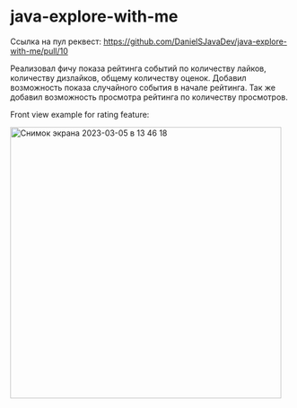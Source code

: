 # java-explore-with-me
Ссылка на пул реквест: https://github.com/DanielSJavaDev/java-explore-with-me/pull/10

Реализовал фичу показа рейтинга событий по количеству лайков, количеству дизлайков, общему количеству оценок.
Добавил возможность показа случайного события в начале рейтинга.
Так же добавил возможность просмотра рейтинга по количеству просмотров.

Front view example for rating feature:

<img width="483" alt="Снимок экрана 2023-03-05 в 13 46 18" src="https://user-images.githubusercontent.com/105602574/222987286-13d69ec0-904c-480b-8174-15242b7a183c.png">
